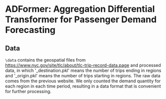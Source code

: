 # ADFormer: Aggregation Differential Transformer for Passenger Demand Forecasting

## Data
`\data` contains the geospatial files from <https://www.nyc.gov/site/tlc/about/tlc-trip-record-data.page> and processed data, in which '_destination.pkl' means the number of trips ending in regions and '_origin.pkl' means the number of trips starting in regions. The raw data comes from the previous website. We only counted the demand quantity for each region in each time period, resulting in a data format that is convenient for further processing.
